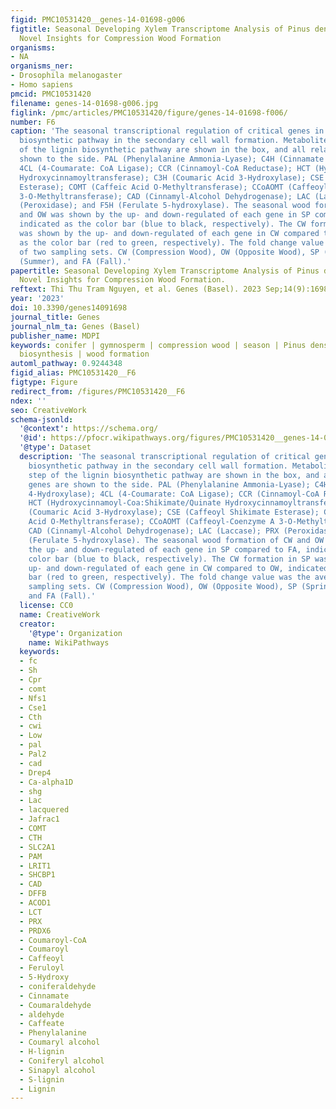 ```yaml
---
figid: PMC10531420__genes-14-01698-g006
figtitle: Seasonal Developing Xylem Transcriptome Analysis of Pinus densiflora Unveils
  Novel Insights for Compression Wood Formation
organisms:
- NA
organisms_ner:
- Drosophila melanogaster
- Homo sapiens
pmcid: PMC10531420
filename: genes-14-01698-g006.jpg
figlink: /pmc/articles/PMC10531420/figure/genes-14-01698-f006/
number: F6
caption: 'The seasonal transcriptional regulation of critical genes in the lignin
  biosynthetic pathway in the secondary cell wall formation. Metabolites in each step
  of the lignin biosynthetic pathway are shown in the box, and all related genes are
  shown to the side. PAL (Phenylalanine Ammonia-Lyase); C4H (Cinnamate 4-Hydroxylase);
  4CL (4-Coumarate: CoA Ligase); CCR (Cinnamoyl-CoA Reductase); HCT (Hydroxycinnamoyl-Coa:Shikimate/Quinate
  Hydroxycinnamoyltransferase); C3H (Coumaric Acid 3-Hydroxylase); CSE (Caffeoyl Shikimate
  Esterase); COMT (Caffeic Acid O-Methyltransferase); CCoAOMT (Caffeoyl-Coenzyme A
  3-O-Methyltransferase); CAD (Cinnamyl-Alcohol Dehydrogenase); LAC (Laccase); PRX
  (Peroxidase); and F5H (Ferulate 5-hydroxylase). The seasonal wood formation of CW
  and OW was shown by the up- and down-regulated of each gene in SP compared to FA,
  indicated as the color bar (blue to black, respectively). The CW formation in SP
  was shown by the up- and down-regulated of each gene in CW compared to OW, indicated
  as the color bar (red to green, respectively). The fold change value was the average
  of two sampling sets. CW (Compression Wood), OW (Opposite Wood), SP (Spring), SM
  (Summer), and FA (Fall).'
papertitle: Seasonal Developing Xylem Transcriptome Analysis of Pinus densiflora Unveils
  Novel Insights for Compression Wood Formation.
reftext: Thi Thu Tram Nguyen, et al. Genes (Basel). 2023 Sep;14(9):1698.
year: '2023'
doi: 10.3390/genes14091698
journal_title: Genes
journal_nlm_ta: Genes (Basel)
publisher_name: MDPI
keywords: conifer | gymnosperm | compression wood | season | Pinus densiflora | lignin
  biosynthesis | wood formation
automl_pathway: 0.9244348
figid_alias: PMC10531420__F6
figtype: Figure
redirect_from: /figures/PMC10531420__F6
ndex: ''
seo: CreativeWork
schema-jsonld:
  '@context': https://schema.org/
  '@id': https://pfocr.wikipathways.org/figures/PMC10531420__genes-14-01698-g006.html
  '@type': Dataset
  description: 'The seasonal transcriptional regulation of critical genes in the lignin
    biosynthetic pathway in the secondary cell wall formation. Metabolites in each
    step of the lignin biosynthetic pathway are shown in the box, and all related
    genes are shown to the side. PAL (Phenylalanine Ammonia-Lyase); C4H (Cinnamate
    4-Hydroxylase); 4CL (4-Coumarate: CoA Ligase); CCR (Cinnamoyl-CoA Reductase);
    HCT (Hydroxycinnamoyl-Coa:Shikimate/Quinate Hydroxycinnamoyltransferase); C3H
    (Coumaric Acid 3-Hydroxylase); CSE (Caffeoyl Shikimate Esterase); COMT (Caffeic
    Acid O-Methyltransferase); CCoAOMT (Caffeoyl-Coenzyme A 3-O-Methyltransferase);
    CAD (Cinnamyl-Alcohol Dehydrogenase); LAC (Laccase); PRX (Peroxidase); and F5H
    (Ferulate 5-hydroxylase). The seasonal wood formation of CW and OW was shown by
    the up- and down-regulated of each gene in SP compared to FA, indicated as the
    color bar (blue to black, respectively). The CW formation in SP was shown by the
    up- and down-regulated of each gene in CW compared to OW, indicated as the color
    bar (red to green, respectively). The fold change value was the average of two
    sampling sets. CW (Compression Wood), OW (Opposite Wood), SP (Spring), SM (Summer),
    and FA (Fall).'
  license: CC0
  name: CreativeWork
  creator:
    '@type': Organization
    name: WikiPathways
  keywords:
  - fc
  - Sh
  - Cpr
  - comt
  - Nfs1
  - Cse1
  - Cth
  - cwi
  - Low
  - pal
  - Pal2
  - cad
  - Drep4
  - Ca-alpha1D
  - shg
  - Lac
  - lacquered
  - Jafrac1
  - COMT
  - CTH
  - SLC2A1
  - PAM
  - LRIT1
  - SHCBP1
  - CAD
  - DFFB
  - ACOD1
  - LCT
  - PRX
  - PRDX6
  - Coumaroyl-CoA
  - Coumaroyl
  - Caffeoyl
  - Feruloyl
  - 5-Hydroxy
  - coniferaldehyde
  - Cinnamate
  - Coumaraldehyde
  - aldehyde
  - Caffeate
  - Phenylalanine
  - Coumaryl alcohol
  - H-lignin
  - Coniferyl alcohol
  - Sinapyl alcohol
  - S-lignin
  - Lignin
---
```

